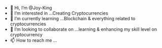 - 👋 Hi, I’m @Joy-King
- 👀 I’m interested in ...Creating Cryptocurrencies
- 🌱 I’m currently learning ...Blockchain & everything related to cryptocurrencies 
- 💞️ I’m looking to collaborate on ...learning & enhancing my skill level on cryptocurrency
- 📫 How to reach me ... 

<!---
Joy-King/Joy-King is a ✨ special ✨ repository because its `README.md` (this file) appears on your GitHub profile.
You can click the Preview link to take a look at your changes.
--->
